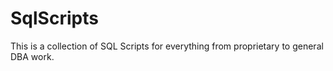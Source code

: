# SqlScripts
This is a collection of SQL Scripts for everything from proprietary to general DBA work.
